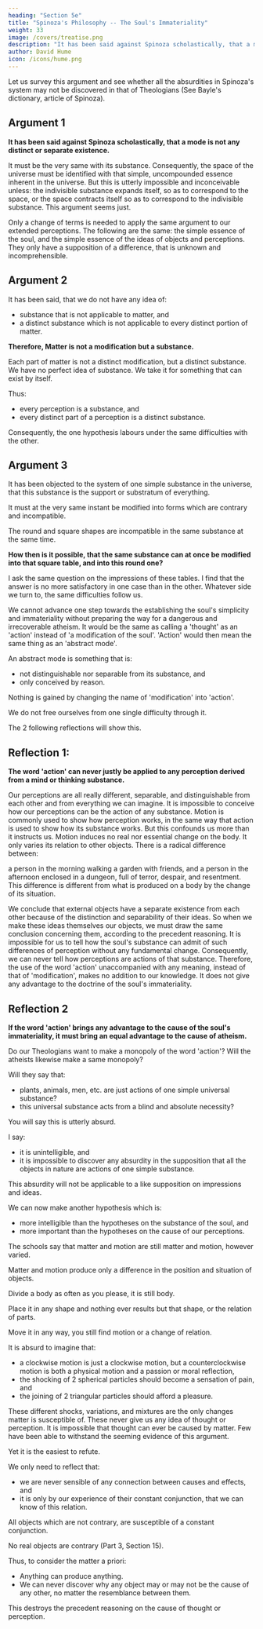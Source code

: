 ```yaml
---
heading: "Section 5e"
title: "Spinoza's Philosophy -- The Soul's Immateriality"
weight: 33
image: /covers/treatise.png
description: "It has been said against Spinoza scholastically, that a mode is not any distinct or separate existence"
author: David Hume
icon: /icons/hume.png
---
```




Let us survey this argument and see whether all the absurdities in Spinoza's system may not be discovered in that of Theologians (See Bayle's dictionary, article of Spinoza).

## Argument 1

**It has been said against Spinoza scholastically, that a mode is not any distinct or separate existence.**

It must be the very same with its substance.
Consequently, the space of the universe must be identified with that simple, uncompounded essence inherent in the universe.
But this is utterly impossible and inconceivable unless:
the indivisible substance expands itself, so as to correspond to the space, or
the space contracts itself so as to correspond to the indivisible substance.
This argument seems just.

Only a change of terms is needed to apply the same argument to our extended perceptions.
The following are the same:
the simple essence of the soul, and
the simple essence of the ideas of objects and perceptions.
They only have a supposition of a difference, that is unknown and incomprehensible.

## Argument 2

It has been said, that we do not have any idea of:
- substance that is not applicable to matter, and
- a distinct substance which is not applicable to every distinct portion of matter.

**Therefore, Matter is not a modification but a substance.**

Each part of matter is not a distinct modification, but a distinct substance.
We have no perfect idea of substance.
We take it for something that can exist by itself.

Thus:
- every perception is a substance, and
- every distinct part of a perception is a distinct substance.

Consequently, the one hypothesis labours under the same difficulties with the other.


## Argument 3

It has been objected to the system of one simple substance in the universe, that this substance is the support or substratum of everything.

It must at the very same instant be modified into forms which are contrary and incompatible.

The round and square shapes are incompatible in the same substance at the same time.

**How then is it possible, that the same substance can at once be modified into that square table, and into this round one?**

I ask the same question on the impressions of these tables.
I find that the answer is no more satisfactory in one case than in the other.
Whatever side we turn to, the same difficulties follow us.

We cannot advance one step towards the establishing the soul's simplicity and immateriality without preparing the way for a dangerous and irrecoverable atheism.
It would be the same as calling a 'thought' as an 'action' instead of 'a modification of the soul'.
'Action' would then mean the same thing as an 'abstract mode'.

An abstract mode is something that is:
- not distinguishable nor separable from its substance, and
- only conceived by reason.

Nothing is gained by changing the name of 'modification' into 'action'.

We do not free ourselves from one single difficulty through it.

The 2 following reflections will show this.


## Reflection 1: 

**The word 'action' can never justly be applied to any perception derived from a mind or thinking substance.**

Our perceptions are all really different, separable, and distinguishable from each other and from everything we can imagine.
It is impossible to conceive how our perceptions can be the action of any substance.
Motion is commonly used to show how perception works, in the same way that action is used to show how its substance works.
But this confounds us more than it instructs us.
Motion induces no real nor essential change on the body.
It only varies its relation to other objects.
There is a radical difference between:

a person in the morning walking a garden with friends, and
a person in the afternoon enclosed in a dungeon, full of terror, despair, and resentment.
This difference is different from what is produced on a body by the change of its situation.

We conclude that external objects have a separate existence from each other because of the distinction and separability of their ideas.
So when we make these ideas themselves our objects, we must draw the same conclusion concerning them, according to the precedent reasoning.
It is impossible for us to tell how the soul's substance can admit of such differences of perception without any fundamental change.
Consequently, we can never tell how perceptions are actions of that substance.
Therefore, the use of the word 'action' unaccompanied with any meaning, instead of that of 'modification', makes no addition to our knowledge.
It does not give any advantage to the doctrine of the soul's immateriality.


## Reflection 2

**If the word 'action' brings any advantage to the cause of the soul's immateriality, it must bring an equal advantage to the cause of atheism.**

Do our Theologians want to make a monopoly of the word 'action'?
Will the atheists likewise make a same monopoly?

Will they say that:
- plants, animals, men, etc. are just actions of one simple universal substance?
- this universal substance acts from a blind and absolute necessity?

You will say this is utterly absurd.

I say:
- it is unintelligible, and
- it is impossible to discover any absurdity in the supposition that all the objects in nature are actions of one simple substance.

This absurdity will not be applicable to a like supposition on impressions and ideas.

We can now make another hypothesis which is:
- more intelligible than the hypotheses on the substance of the soul, and
- more important than the hypotheses on the cause of our perceptions.

The schools say that matter and motion are still matter and motion, however varied.

Matter and motion produce only a difference in the position and situation of objects.

Divide a body as often as you please, it is still body.

Place it in any shape and nothing ever results but that shape, or the relation of parts.

Move it in any way, you still find motion or a change of relation.

It is absurd to imagine that:
- a clockwise motion is just a clockwise motion, but a counterclockwise motion is both a physical motion and a passion or moral reflection,
- the shocking of 2 spherical particles should become a sensation of pain, and
- the joining of 2 triangular particles should afford a pleasure.

These different shocks, variations, and mixtures are the only changes matter is susceptible of.
These never give us any idea of thought or perception.
It is impossible that thought can ever be caused by matter.
Few have been able to withstand the seeming evidence of this argument.

Yet it is the easiest to refute.

We only need to reflect that:
- we are never sensible of any connection between causes and effects, and
- it is only by our experience of their constant conjunction, that we can know of this relation.

All objects which are not contrary, are susceptible of a constant conjunction.

No real objects are contrary (Part 3, Section 15).

Thus, to consider the matter a priori:
- Anything can produce anything.
- We can never discover why any object may or may not be the cause of any other, no matter the resemblance between them.




This destroys the precedent reasoning on the cause of thought or perception.

